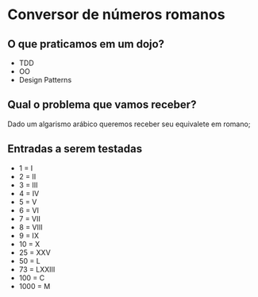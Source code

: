# Conversor de números romanos

## O que praticamos em um dojo?

- TDD
- OO
- Design Patterns

## Qual o problema que vamos receber?

Dado um algarismo arábico queremos receber seu equivalete em romano;

## Entradas a serem testadas

- 1  = I
- 2  = II
- 3  = III
- 4  = IV
- 5  = V
- 6  = VI
- 7  = VII
- 8  = VIII
- 9  = IX
- 10 = X
- 25 = XXV
- 50 = L
- 73 = LXXIII
- 100 = C
- 1000 = M
